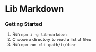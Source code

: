 # Lib Markdown

### Getting Started

1. Run `npm i -g lib-markdown`
2. Choose a directory to read a list of files
3. Run `npm run cli <path/to/dir>`
